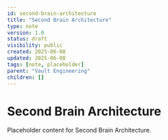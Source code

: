 ```yaml
---
id: second-brain-architecture
title: "Second Brain Architecture"
type: note
version: 1.0
status: draft
visibility: public
created: 2025-06-08
updated: 2025-06-08
tags: [note, placeholder]
parent: "Vault Engineering"
children: []
---
```


# Second Brain Architecture

Placeholder content for Second Brain Architecture.
